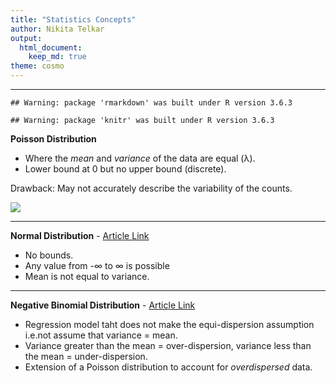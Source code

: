 ```yaml
---
title: "Statistics Concepts" 
author: Nikita Telkar 
output: 
  html_document:
    keep_md: true
theme: cosmo 
---   
```


***  


```
## Warning: package 'rmarkdown' was built under R version 3.6.3
```

```
## Warning: package 'knitr' was built under R version 3.6.3
```


**Poisson Distribution**  

+ Where the *mean* and *variance* of the data are equal (λ).  
+ Lower bound at 0 but no upper bound (discrete).  

Drawback: May not accurately describe the variability of the counts.  

![](https://i2.wp.com/www.theanalysisfactor.com/wp-content/uploads/2015/03/poisson.gif?resize=642%2C481)<!-- -->


***

**Normal Distribution** - [Article Link](https://www.theanalysisfactor.com/differences-between-normal-and-poisson-distributions/#:~:text=One%20difference%20is%20that%20in,t%20quite%20behave%20the%20same.)  

+ No bounds.  
+ Any value from -∞ to ∞ is possible  
+ Mean is not equal to variance.  

***

**Negative Binomial Distribution** -  [Article Link](https://towardsdatascience.com/negative-binomial-regression-f99031bb25b4)   

+ Regression model taht does not make the equi-dispersion assumption i.e.not assume that variance = mean.  
+ Variance greater than the mean = over-dispersion, variance less than the mean = under-dispersion.  
+ Extension of a Poisson distribution to account for *overdispersed* data.









